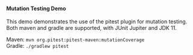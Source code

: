 #### Mutation Testing Demo

This demo demonstrates the use of the pitest plugin for mutation testing.
Both maven and gradle are supported, with JUnit Jupiter and JDK 11.

Maven: `mvn org.pitest:pitest-maven:mutationCoverage`
<br>
Gradle: `./gradlew pitest`